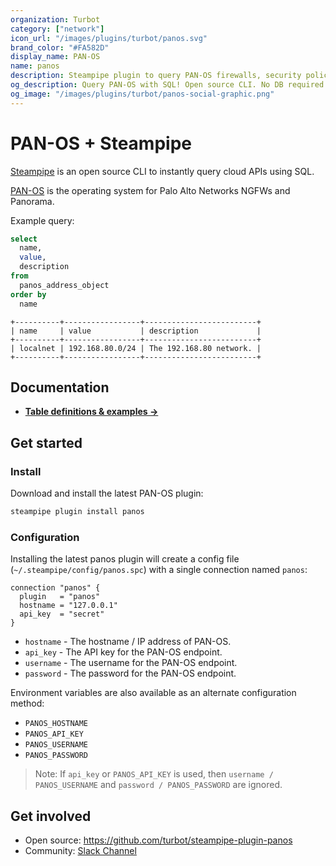 ```yaml
---
organization: Turbot
category: ["network"]
icon_url: "/images/plugins/turbot/panos.svg"
brand_color: "#FA582D"
display_name: PAN-OS
name: panos
description: Steampipe plugin to query PAN-OS firewalls, security policies and more.
og_description: Query PAN-OS with SQL! Open source CLI. No DB required.
og_image: "/images/plugins/turbot/panos-social-graphic.png"
---
```


# PAN-OS + Steampipe

[Steampipe](https://steampipe.io) is an open source CLI to instantly query cloud APIs using SQL.

[PAN-OS](https://docs.paloaltonetworks.com/pan-os) is the operating system for Palo Alto Networks NGFWs and Panorama.

Example query:
```sql
select
  name,
  value,
  description
from
  panos_address_object
order by
  name
```

```
+----------+-----------------+-------------------------+
| name     | value           | description             |
+----------+-----------------+-------------------------+
| localnet | 192.168.80.0/24 | The 192.168.80 network. |
+----------+-----------------+-------------------------+
```

## Documentation

- **[Table definitions & examples →](/plugins/turbot/panos/tables)**

## Get started

### Install

Download and install the latest PAN-OS plugin:

```bash
steampipe plugin install panos
```

### Configuration

Installing the latest panos plugin will create a config file (`~/.steampipe/config/panos.spc`) with a single connection named `panos`:

```hcl
connection "panos" {
  plugin   = "panos"
  hostname = "127.0.0.1"
  api_key  = "secret"
}
```

* `hostname` - The hostname / IP address of PAN-OS.
* `api_key` - The API key for the PAN-OS endpoint.
* `username` - The username for the PAN-OS endpoint.
* `password` - The password for the PAN-OS endpoint.

Environment variables are also available as an alternate configuration method:
* `PANOS_HOSTNAME`
* `PANOS_API_KEY`
* `PANOS_USERNAME`
* `PANOS_PASSWORD`

> Note: If `api_key` or `PANOS_API_KEY` is used, then `username / PANOS_USERNAME` and `password / PANOS_PASSWORD` are ignored.

## Get involved

* Open source: https://github.com/turbot/steampipe-plugin-panos
* Community: [Slack Channel](https://steampipe.io/community/join)
